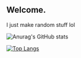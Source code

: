 ## Welcome.

I just make random stuff lol

![Anurag's GitHub stats](https://github-readme-stats.vercel.app/api?username=peytoncl)

[![Top Langs](https://github-readme-stats.vercel.app/api/top-langs/?username=peytoncl&layout=compact)](https://github.com/anuraghazra/github-readme-stats)

